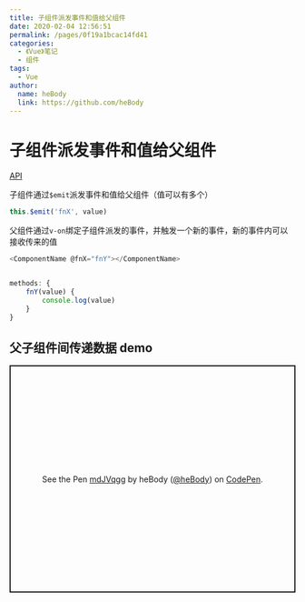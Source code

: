 ```yaml
---
title: 子组件派发事件和值给父组件
date: 2020-02-04 12:56:51
permalink: /pages/0f19a1bcac14fd41
categories:
  - 《Vue》笔记
  - 组件
tags:
  - Vue
author:
  name: heBody
  link: https://github.com/heBody
---
```

# 子组件派发事件和值给父组件

[API](https://cn.vuejs.org/v2/guide/components.html#监听子组件事件)

子组件通过`$emit`派发事件和值给父组件（值可以有多个）
```js
this.$emit('fnX', value)
```
<!-- more -->
父组件通过`v-on`绑定子组件派发的事件，并触发一个新的事件，新的事件内可以接收传来的值
```js
<ComponentName @fnX="fnY"></ComponentName>


methods: {
	fnY(value) {
		console.log(value)
	}
}
```

## 父子组件间传递数据 demo

<p class="codepen" data-height="400" data-theme-id="light" data-default-tab="js,result" data-user="heBody" data-slug-hash="mdJVqgg" style="height: 400px; box-sizing: border-box; display: flex; align-items: center; justify-content: center; border: 2px solid; margin: 1em 0; padding: 1em;" data-pen-title="mdJVqgg">
  <span>See the Pen <a href="https://codepen.io/heBody/pen/mdJVqgg">
  mdJVqgg</a> by heBody (<a href="https://codepen.io/heBody">@heBody</a>)
  on <a href="https://codepen.io">CodePen</a>.</span>
</p>
<script async src="https://static.codepen.io/assets/embed/ei.js"></script>
